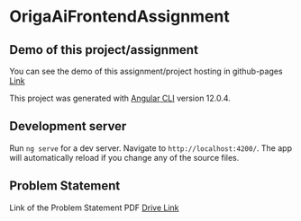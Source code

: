 # OrigaAiFrontendAssignment

## Demo of this project/assignment

You can see the demo of this assignment/project hosting in github-pages [Link](https://jagdishreddyuppada.github.io/origa-ai-frontend-assignment/)

This project was generated with [Angular CLI](https://github.com/angular/angular-cli) version 12.0.4.

## Development server

Run `ng serve` for a dev server. Navigate to `http://localhost:4200/`. The app will automatically reload if you change any of the source files.

## Problem Statement

Link of the Problem Statement PDF [Drive Link](https://drive.google.com/file/d/1z0o2f0I7OCsi-4e_RL-bQcMlU_HfOGty/view?usp=sharing)
